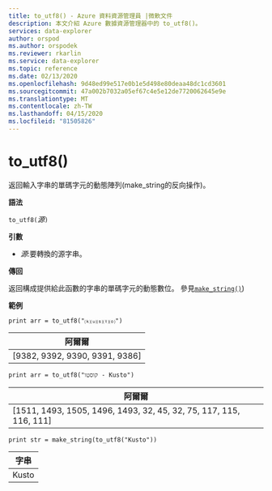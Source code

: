 ```yaml
---
title: to_utf8() - Azure 資料資源管理員 |微軟文件
description: 本文介紹 Azure 數據資源管理器中的 to_utf8()。
services: data-explorer
author: orspod
ms.author: orspodek
ms.reviewer: rkarlin
ms.service: data-explorer
ms.topic: reference
ms.date: 02/13/2020
ms.openlocfilehash: 9d48ed99e517e0b1e5d498e80deaa48dc1cd3601
ms.sourcegitcommit: 47a002b7032a05ef67c4e5e12de7720062645e9e
ms.translationtype: MT
ms.contentlocale: zh-TW
ms.lasthandoff: 04/15/2020
ms.locfileid: "81505826"
---
```

# <a name="to_utf8"></a>to_utf8()

返回輸入字串的單碼字元的動態陣列(make_string的反向操作)。

**語法**

`to_utf8(`*源*`)`

**引數**

* *源*:要轉換的源字串。

**傳回**

返回構成提供給此函數的字串的單碼字元的動態數位。
參見[`make_string()`](makestringfunction.md))

**範例**

```kusto
print arr = to_utf8("⒦⒰⒮⒯⒪")
```

|阿爾爾|
|---|
|[9382, 9392, 9390, 9391, 9386]|

```kusto
print arr = to_utf8("קוסטו - Kusto")
```

|阿爾爾|
|---|
|[1511, 1493, 1505, 1496, 1493, 32, 45, 32, 75, 117, 115, 116, 111]|

```kusto
print str = make_string(to_utf8("Kusto"))
```

|字串|
|---|
|Kusto|
